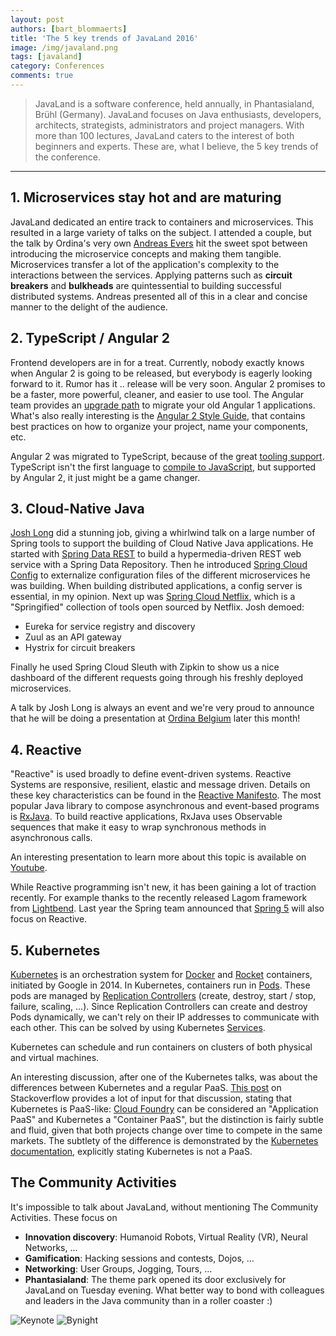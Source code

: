 ```yaml
---
layout: post
authors: [bart_blommaerts]
title: 'The 5 key trends of JavaLand 2016'
image: /img/javaland.png
tags: [javaland]
category: Conferences
comments: true
---
```


>JavaLand is a software conference, held annually, in Phantasialand, Brühl (Germany). JavaLand focuses on Java enthusiasts, developers, architects, strategists, administrators and project managers. With more than 100 lectures, JavaLand caters to the interest of both beginners and experts. These are, what I believe, the 5 key trends of the conference.

----------




## 1. Microservices stay hot and are maturing

JavaLand dedicated an entire track to containers and microservices. This resulted in a large variety of talks on the subject. I attended a couple, but the talk by Ordina's very own [Andreas Evers](https://twitter.com/andreasevers) hit the sweet spot between introducing the microservice concepts and making them tangible. Microservices transfer a lot of the application's complexity to the interactions between the services. Applying patterns such as **circuit breakers** and **bulkheads** are quintessential to building successful distributed systems. Andreas presented all of this in a clear and concise manner to the delight of the audience.


## 2. TypeScript / Angular 2

Frontend developers are in for a treat. Currently, nobody exactly knows when Angular 2 is going to be released, but everybody is eagerly looking forward to it. Rumor has it .. release will be very soon. Angular 2 promises to be a faster, more powerful, cleaner, and easier to use tool. The Angular team provides an [upgrade path](https://angular.io/docs/ts/latest/guide/upgrade.html) to migrate your old Angular 1 applications. What's also really interesting is the [Angular 2 Style Guide](https://github.com/johnpapa/angular-styleguide/blob/master/a2/README.md), that contains best practices on how to organize your project, name your components, etc. 

Angular 2 was migrated to TypeScript, because of the great [tooling support](http://victorsavkin.com/post/123555572351/writing-angular-2-in-typescript). TypeScript isn't the first language to [compile to JavaScript](https://github.com/jashkenas/coffeescript/wiki/list-of-languages-that-compile-to-js), but supported by Angular 2, it just might be a game changer. 

## 3. Cloud-Native Java

[Josh Long](https://twitter.com/starbuxman) did a stunning job, giving a whirlwind talk on a large number of Spring tools to support the building of Cloud Native Java applications. He started with [Spring Data REST](http://projects.spring.io/spring-data-rest/) to build a hypermedia-driven REST web service with a Spring Data Repository. Then he introduced [Spring Cloud Config](http://cloud.spring.io/spring-cloud-config/) to externalize configuration files of the different microservices he was building. When building distributed applications, a config server is essential, in my opinion. Next up was [Spring Cloud Netflix](http://cloud.spring.io/spring-cloud-netflix/), which is a "Springified" collection of tools open sourced by Netflix. Josh demoed:

* Eureka for service registry and discovery
* Zuul as an API gateway
* Hystrix for circuit breakers

Finally he used Spring Cloud Sleuth with Zipkin to show us a nice dashboard of the different requests going through his freshly deployed microservices.

A talk by Josh Long is always an event and we're very proud to announce that he will be doing a presentation at [Ordina Belgium](https://www.ordina.be/) later this month!

## 4. Reactive

"Reactive" is used broadly to define event-driven systems. Reactive Systems are responsive, resilient, elastic and message driven. Details on these key characteristics can be found in the [Reactive Manifesto](http://www.reactivemanifesto.org/). The most popular Java library to compose asynchronous and event-based programs is [RxJava](https://github.com/ReactiveX/RxJava). To build reactive applications, RxJava uses Observable sequences that make it easy to wrap synchronous methods in asynchronous calls. 

An interesting presentation to learn more about this topic is available on [Youtube](https://www.youtube.com/watch?v=8OcCSQS0tug).

While Reactive programming isn't new, it has been gaining a lot of traction recently. For example thanks to the recently released Lagom framework from [Lightbend](https://www.lightbend.com/). Last year the Spring team announced that [Spring 5](https://spring.io/blog/2016/02/09/reactive-spring) will also focus on Reactive.

## 5. Kubernetes

[Kubernetes](http://kubernetes.io/) is an orchestration system for [Docker](https://www.docker.com/) and [Rocket](https://coreos.com/blog/rocket/) containers, initiated by Google in 2014. In Kubernetes, containers run in [Pods](http://kubernetes.io/docs/user-guide/pods/). These pods are managed by [Replication Controllers](http://kubernetes.io/docs/user-guide/replication-controller/) (create, destroy, start / stop, failure, scaling, ...). Since Replication Controllers can create and destroy Pods dynamically, we can't rely on their IP addresses to communicate with each other. This can be solved by using Kubernetes [Services](http://kubernetes.io/docs/user-guide/services/). 

Kubernetes can schedule and run containers on clusters of both physical and virtual machines.

An interesting discussion, after one of the Kubernetes talks, was about the differences between Kubernetes and a regular PaaS. [This post](http://stackoverflow.com/questions/32047563/kubernetes-vs-cloudfoundry) on Stackoverflow provides a lot of input for that discussion, stating that Kubernetes is PaaS-like: [Cloud Foundry](https://www.cloudfoundry.org/) can be considered an "Application PaaS" and Kubernetes a "Container PaaS", but the distinction is fairly subtle and fluid, given that both projects change over time to compete in the same markets. The subtlety of the difference is demonstrated by the [Kubernetes documentation](http://kubernetes.io/docs/whatisk8s/), explicitly stating Kubernetes is not a PaaS.


## The Community Activities

It's impossible to talk about JavaLand, without mentioning The Community Activities. These focus on 

* **Innovation discovery**: Humanoid Robots, Virtual Reality (VR), Neural Networks, ...
* **Gamification**: Hacking sessions and contests, Dojos, ...
* **Networking**: User Groups, Jogging, Tours, ...
* **Phantasialand**: The theme park opened its door exclusively for JavaLand on Tuesday evening. What better way to bond with colleagues and leaders in the Java community than in a roller coaster :)

<img class="image fit" src="{{ '/img/javaland/keynote.jpg' | prepend: site.baseurl }}" alt="Keynote" />
<img class="image fit" src="{{ '/img/javaland/bynight.jpg' | prepend: site.baseurl }}" alt="Bynight" />

